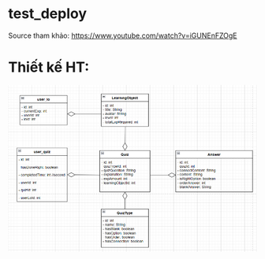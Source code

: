 # test_deploy
Source tham khảo: https://www.youtube.com/watch?v=iGUNEnFZOgE

# Thiết kế HT:
<img src="imgs/tkht.png" />

